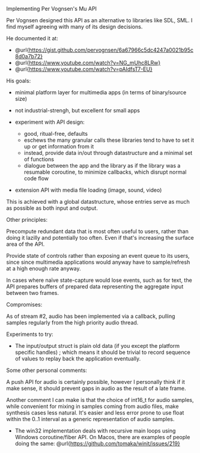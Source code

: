 Implementing Per Vognsen's Mu API

Per Vognsen designed this API as an alternative to libraries like SDL,
SML. I find myself agreeing with many of its design decisions.

He documented it at:
- @url{https://gist.github.com/pervognsen/6a67966c5dc4247a0021b95c8d0a7b72}
- @url{https://www.youtube.com/watch?v=NG_mUhc8LRw}
- @url{https://www.youtube.com/watch?v=pAIdfsT7-EU}

His goals:
- minimal platform layer for multimedia apps (in terms of binary/source size)
- not industrial-strengh, but excellent for small apps
- experiment with API design:
  + good, ritual-free, defaults
  + eschews the many granular calls these libraries tend to have to
    set it up or get information from it
  + instead, provide data in/out through datastructure and a minimal set of functions
  + dialogue between the app and the library as if the library was a
  resumable coroutine, to minimize callbacks, which disrupt normal
  code flow

- extension API with media file loading (image, sound, video)

This is achieved with a global datastructure, whose entries serve as
much as possible as both input and output.

Other principles: 

Precompute redundant data that is most often useful to users, rather
than doing it lazilly and potentially too often. Even if that's
increasing the surface area of the API.

Provide state of controls rather than exposing an event queue to its
users, since since multimedia applications would anyway have to
sample/refresh at a high enough rate anyway.

In cases where naïve state-capture would lose events, such as for text,
the API prepares buffers of prepared data representing the aggregate
input between two frames.

Compromises:

As of stream #2, audio has been implemented via a callback, pulling
samples regularly from the high priority audio thread.

Experiments to try:

- The input/output struct is plain old data (if you except the
  platform specific handles) ; which means it should be trivial to
  record sequence of values to replay back the application eventually.

Some other personal comments:

A push API for audio is certainly possible, however I personally think
if it make sense, it should prevent gaps in audio as the result of a
late frame.

Another comment I can make is that the choice of int16_t for audio
samples, while convenient for mixing in samples coming from audio
files, make synthesis cases less natural. It's easier and less error
prone to use float within the 0..1 interval as a generic
representation of audio samples.

- The win32 implementation deals with recursive main loops using
Windows coroutine/fiber API. On Macos, there are examples of people
doing the same: @url{https://github.com/tomaka/winit/issues/219}

